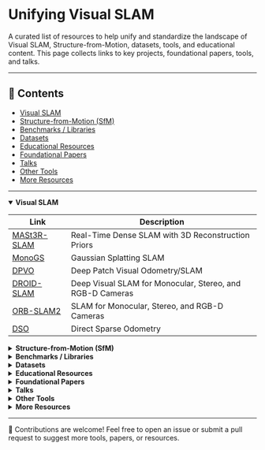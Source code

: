 # Unifying Visual SLAM

A curated list of resources to help unify and standardize the landscape of Visual SLAM, Structure-from-Motion, datasets, tools, and educational content. This page collects links to key projects, foundational papers, tools, and talks.

---

## 📌 Contents

- [Visual SLAM](#visual-slam)
- [Structure-from-Motion (SfM)](#structure-from-motion-sfm)
- [Benchmarks / Libraries](#benchmarks--libraries)
- [Datasets](#datasets)
- [Educational Resources](#educational-resources)
- [Foundational Papers](#foundational-papers)
- [Talks](#talks)
- [Other Tools](#other-tools)
- [More Resources](#more-resources)

---

<details open>
<summary><strong>Visual SLAM</strong></summary>

| Link | Description |
|------|-------------|
| [MASt3R-SLAM](https://edexheim.github.io/mast3r-slam/) | Real-Time Dense SLAM with 3D Reconstruction Priors |
| [MonoGS](https://rmurai.co.uk/projects/GaussianSplattingSLAM/) | Gaussian Splatting SLAM |
| [DPVO](https://github.com/princeton-vl/DPVO) | Deep Patch Visual Odometry/SLAM |
| [DROID-SLAM](https://github.com/princeton-vl/DROID-SLAM) | Deep Visual SLAM for Monocular, Stereo, and RGB-D Cameras |
| [ORB-SLAM2](https://github.com/raulmur/ORB_SLAM2) | SLAM for Monocular, Stereo, and RGB-D Cameras |
| [DSO](https://github.com/JakobEngel/dso) | Direct Sparse Odometry |

</details>

<details>
<summary><strong>Structure-from-Motion (SfM)</strong></summary>

| Link | Description |
|------|-------------|
| [GLOMAP](https://github.com/colmap/glomap) | Global Structure-from-Motion Revisited |
| [COLMAP](https://github.com/colmap/colmap) | General-purpose SfM and MVS pipeline |

</details>

<details>
<summary><strong>Benchmarks / Libraries</strong></summary>

| Link | Description |
|------|-------------|
| [VSLAM-LAB](https://github.com/alejandrofontan/VSLAM-LAB) | A Comprehensive Framework for Visual SLAM Baselines and Datasets |
| [VPR-methods](https://github.com/gmberton/VPR-methods-evaluation) | VPR Methods Evaluation |
| [PySLAM](https://github.com/luigifreda/pyslam) | Python SLAM pipeline for monocular, stereo and RGB-D |
| [slamplay](https://github.com/luigifreda/slamplay) | C++ SLAM experimentation tools |

</details>

<details>
<summary><strong>Datasets</strong></summary>

| Link | Description |
|------|-------------|
| [CroCoDL](https://zuriich.github.io/CroCoDL/) | AR localization benchmark from legged robots |

</details>

<details>
<summary><strong>Educational Resources</strong></summary>

| Link | Description |
|------|-------------|
| [SLAM Handbook](https://github.com/SLAM-Handbook-contributors/slam-handbook-public-release) | SLAM Handbook |
| [SLAM Course by Cyrill Stachniss](https://www.youtube.com/watch?v=U6vr3iNrwRA&list=PLgnQpQtFTOGQrZ4O5QzbIHgl3b1JHimN_) | SLAM-Course (2013/14) |
| [SLAM - 5 Minutes with Cyrill](https://www.youtube.com/watch?v=BuRCJ2fegcc) | Short SLAM Tutorials |

</details>

<details>
<summary><strong>Foundational Papers</strong></summary>

| Link | Description |
|------|-------------|
| [PTAM](https://www.robots.ox.ac.uk/~gk/publications/KleinMurray2007ISMAR.pdf) | Parallel Tracking and Mapping for Small AR Workspace |
| [MonoSLAM](https://ieeexplore.ieee.org/stamp/stamp.jsp?arnumber=4160954) | Real-Time Single Camera SLAM |

</details>

<details>
<summary><strong>Talks</strong></summary>

| Link | Description |
|------|-------------|
| [Daniel Cremers - Deep and Direct SLAM](https://www.youtube.com/watch?v=s9yc9-d-Vc8) | Tartan SLAM Series |
| [Andrew Davison - From SLAM to Spatial AI](https://www.youtube.com/watch?v=PQFfJnmK26A) | Robotics Today |
| [Graph-based Spatial AI](https://www.youtube.com/watch?v=svzQgfkrxZc) | Andrew Davison, Tartan SLAM Series |

</details>

<details>
<summary><strong>Other Tools</strong></summary>

| Link | Description |
|------|-------------|
| [Pixi](https://pixi.sh/latest/) | Developer package management tool |
| [Spectacular AI](https://spectacularai.github.io/docs/sdk/core.html) | SDK for real-time 3D mapping and 6-DoF tracking |

</details>

<details>
<summary><strong>More Resources</strong></summary>

| Link | Description |
|------|-------------|
| [Awesome SLAM Datasets](https://github.com/youngguncho/awesome-slam-datasets) | A curated list of SLAM datasets |

</details>

---

👋 Contributions are welcome! Feel free to open an issue or submit a pull request to suggest more tools, papers, or resources.


